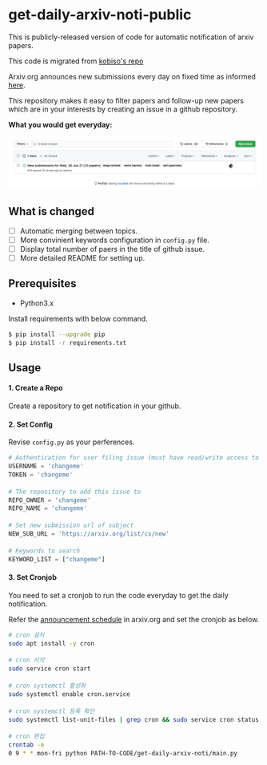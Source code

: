 # get-daily-arxiv-noti-public

This is publicly-released version of code for automatic notification of arxiv papers.

This code is migrated from [kobiso's repo](https://github.com/kobiso/get-daily-arxiv-noti)

Arxiv.org announces new submissions every day on fixed time as informed [here](https://arxiv.org/help/submit).

This repository makes it easy to filter papers and follow-up new papers which are in your interests by creating an issue in a github repository.

**What you would get everyday:**

<img src="https://raw.githubusercontent.com/nashory/get-daily-arxiv-noti-public/devel/img/sample.png"></img>

## What is changed
+ [ ] Automatic merging between topics.
+ [ ] More convinient keywords configuration in `config.py` file.
+ [ ] Display total number of paers in the title of github issue.
+ [ ] More detailed README for setting up.

## Prerequisites
- Python3.x

Install requirements with below command.

```bash
$ pip install --upgrade pip
$ pip install -r requirements.txt
```

## Usage

#### 1. Create a Repo
Create a repository to get notification in your github.

#### 2. Set Config
Revise `config.py` as your perferences.

```python
# Authentication for user filing issue (must have read/write access to repository to add issue to)
USERNAME = 'changeme'
TOKEN = 'changeme'

# The repository to add this issue to
REPO_OWNER = 'changeme'
REPO_NAME = 'changeme'

# Set new submission url of subject
NEW_SUB_URL = 'https://arxiv.org/list/cs/new'

# Keywords to search
KEYWORD_LIST = ["changeme"]
```

#### 3. Set Cronjob
You need to set a cronjob to run the code everyday to get the daily notification.

Refer the [announcement schedule](https://arxiv.org/help/submit) in arxiv.org and set the cronjob as below.

```bash
# cron 설치
sudo apt install -y cron

# cron 시작
sudo service cron start

# cron systemctl 활성화
sudo systemctl enable cron.service

# cron systemctl 등록 확인
sudo systemctl list-unit-files | grep cron && sudo service cron status

# cron 편집
crontab -e
0 9 * * mon-fri python PATH-TO-CODE/get-daily-arxiv-noti/main.py
```
